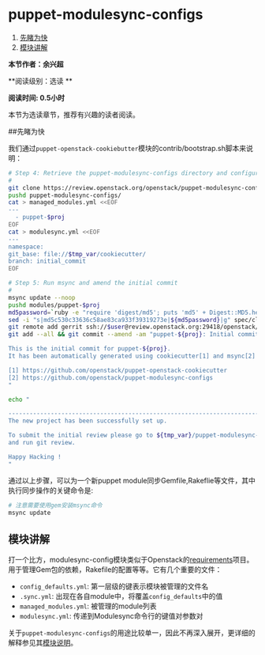 # puppet-modulesync-configs

1. [先睹为快](#先睹为快)
2. [模块讲解](#模块讲解)

**本节作者：余兴超**

**阅读级别：选读 **   

**阅读时间: 0.5小时**

本节为选读章节，推荐有兴趣的读者阅读。

##先睹为快

我们通过`puppet-openstack-cookiebutter`模块的contrib/bootstrap.sh脚本来说明：
```bash
# Step 4: Retrieve the puppet-modulesync-configs directory and configure it for your need
#
git clone https://review.openstack.org/openstack/puppet-modulesync-configs
pushd puppet-modulesync-configs/
cat > managed_modules.yml <<EOF
---
  - puppet-$proj
EOF
cat > modulesync.yml <<EOF
---
namespace:
git_base: file://$tmp_var/cookiecutter/
branch: initial_commit
EOF

# Step 5: Run msync and amend the initial commit
#
msync update --noop
pushd modules/puppet-$proj
md5password=`ruby -e "require 'digest/md5'; puts 'md5' + Digest::MD5.hexdigest('pw${proj}')"`
sed -i "s|md5c530c33636c58ae83ca933f39319273e|${md5password}|g" spec/classes/${proj}_db_postgresql_spec.rb
git remote add gerrit ssh://$user@review.openstack.org:29418/openstack/puppet-$proj.git
git add --all && git commit --amend -am "puppet-${proj}: Initial commit

This is the initial commit for puppet-${proj}.
It has been automatically generated using cookiecutter[1] and msync[2]

[1] https://github.com/openstack/puppet-openstack-cookiecutter
[2] https://github.com/openstack/puppet-modulesync-configs
"

echo "

-----------------------------------------------------------------------------------------------------
The new project has been successfully set up.

To submit the initial review please go to ${tmp_var}/puppet-modulesync-configs/modules/puppet-${proj}
and run git review.

Happy Hacking !
"
```

通过以上步骤，可以为一个新puppet module同步Gemfile,Rakeflie等文件，其中执行同步操作的关键命令是:
```bash
# 注意需要使用gem安装msync命令
msync update
```

## 模块讲解

打一个比方，modulesync-config模块类似于Openstack的[requirements](https://github.com/openstack/requirements)项目。用于管理Gem包的依赖，Rakefile的配置等等。它有几个重要的文件：

 - `config_defaults.yml`: 第一层级的键表示模块被管理的文件名
 - `.sync.yml`: 出现在各自module中，将覆盖`config_defaults`中的值
 - `managed_modules.yml`: 被管理的module列表
 - `modulesync.yml`: 传递到Modulesync命令行的键值对参数对

关于`puppet-modulesync-configs`的用途比较单一，因此不再深入展开，更详细的解释参见其[模块说明](https://github.com/openstack/puppet-modulesync-configs)。
